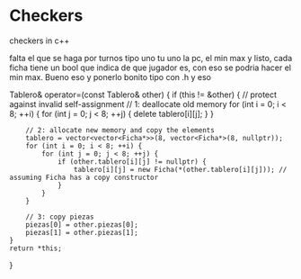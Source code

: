 # Checkers
checkers in c++

falta el que se haga por turnos tipo uno tu uno la pc, el min max y listo, cada ficha tiene un bool   que indica de que jugador es, con eso se podria hacer el min max. Bueno eso y ponerlo bonito tipo con .h y eso

Tablero& operator=(const Tablero& other) {
    if (this != &other) { // protect against invalid self-assignment
        // 1: deallocate old memory
        for (int i = 0; i < 8; ++i) {
            for (int j = 0; j < 8; ++j) {
                delete tablero[i][j];
            }
        }

        // 2: allocate new memory and copy the elements
        tablero = vector<vector<Ficha*>>(8, vector<Ficha*>(8, nullptr));
        for (int i = 0; i < 8; ++i) {
            for (int j = 0; j < 8; ++j) {
                if (other.tablero[i][j] != nullptr) {
                    tablero[i][j] = new Ficha(*(other.tablero[i][j])); // assuming Ficha has a copy constructor
                }
            }
        }

        // 3: copy piezas
        piezas[0] = other.piezas[0];
        piezas[1] = other.piezas[1];
    }
    return *this;
}
